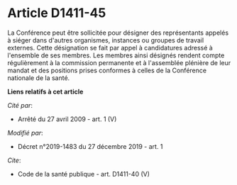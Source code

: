 # Article D1411-45

La Conférence peut être sollicitée pour désigner des représentants appelés à siéger dans d'autres organismes, instances ou
groupes de travail externes. Cette désignation se fait par appel à candidatures adressé à l'ensemble de ses membres. Les
membres ainsi désignés rendent compte régulièrement à la commission permanente et à l'assemblée plénière de leur mandat et
des positions prises conformes à celles de la Conférence nationale de la santé.

**Liens relatifs à cet article**

_Cité par_:

  - Arrêté du 27 avril 2009 - art. 1 (V)

_Modifié par_:

  - Décret n°2019-1483 du 27 décembre 2019 - art. 1

_Cite_:

  - Code de la santé publique - art. D1411-40 (V)
